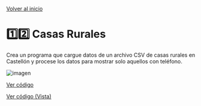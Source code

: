 [Volver al inicio](https://github.com/LoganNDE/Ejercicios-PHP/tree/main/2-Ejercicios/#readme)
# 1️⃣2️⃣ Casas Rurales

Crea un programa que cargue datos de un archivo CSV de casas rurales en Castellón y procese los datos para mostrar solo aquellos con teléfono.

![imagen](https://github.com/user-attachments/assets/5d7b2a35-5808-4f3e-b0c0-1007d1577382)

[Ver código](https://github.com/LoganNDE/Ejercicios-PHP/tree/main/2-Ejercicios/CasasRurales/casasRurales.php)

[Ver código (Vista)](https://github.com/LoganNDE/Ejercicios-PHP/tree/main/2-Ejercicios/CasasRurales/casasRurales-view.php)
